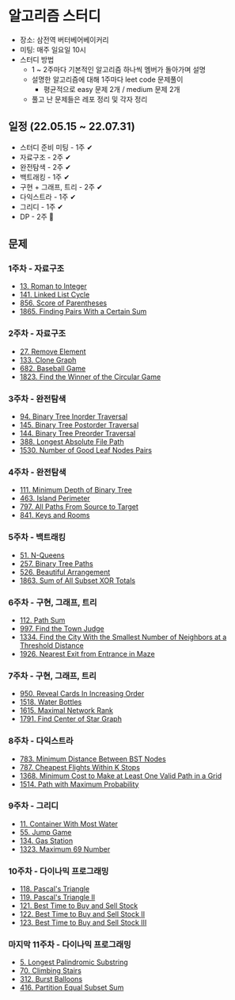# 알고리즘 스터디

* 장소: 삼전역 버터베어베이커리
* 미팅: 매주 일요일 10시
* 스터디 방법
  * 1 ~ 2주마다 기본적인 알고리즘 하나씩 멤버가 돌아가며 설명
  * 설명한 알고리즘에 대해 1주마다 leet code 문제풀이
    * 평균적으로 easy 문제 2개 / medium 문제 2개
  * 풀고 난 문제들은 레포 정리 및 각자 정리


## 일정 (22.05.15 ~ 22.07.31)

* 스터디 준비 미팅 - 1주 ✔
* 자료구조 - 2주 ✔
* 완전탐색 - 2주 ✔
* 백트래킹 - 1주 ✔
* 구현 + 그래프, 트리 - 2주 ✔
* 다익스트라 - 1주 ✔
* 그리디 - 1주 ✔
* DP - 2주 🚀


## 문제
### 1주차 - 자료구조

* [13. Roman to Integer](https://leetcode.com/problems/roman-to-integer/)
* [141. Linked List Cycle](https://leetcode.com/problems/linked-list-cycle/)
* [856. Score of Parentheses](https://leetcode.com/problems/score-of-parentheses/)
* [1865. Finding Pairs With a Certain Sum](https://leetcode.com/problems/finding-pairs-with-a-certain-sum/)


### 2주차 - 자료구조

* [27. Remove Element](https://leetcode.com/problems/remove-element/)
* [133. Clone Graph](https://leetcode.com/problems/clone-graph/)
* [682. Baseball Game](https://leetcode.com/problems/baseball-game/)
* [1823. Find the Winner of the Circular Game](https://leetcode.com/problems/find-the-winner-of-the-circular-game/)

### 3주차 - 완전탐색

* [94. Binary Tree Inorder Traversal](https://leetcode.com/problems/binary-tree-inorder-traversal/)
* [145. Binary Tree Postorder Traversal](https://leetcode.com/problems/binary-tree-postorder-traversal/)
* [144. Binary Tree Preorder Traversal](https://leetcode.com/problems/binary-tree-preorder-traversal/)
* [388. Longest Absolute File Path](https://leetcode.com/problems/longest-absolute-file-path/)
* [1530. Number of Good Leaf Nodes Pairs](https://leetcode.com/problems/number-of-good-leaf-nodes-pairs/)

### 4주차 - 완전탐색

* [111. Minimum Depth of Binary Tree](https://leetcode.com/problems/minimum-depth-of-binary-tree/)
* [463. Island Perimeter](https://leetcode.com/problems/island-perimeter/)
* [797. All Paths From Source to Target](https://leetcode.com/problems/all-paths-from-source-to-target/)
* [841. Keys and Rooms](https://leetcode.com/problems/keys-and-rooms/)

### 5주차 - 백트래킹

* [51. N-Queens](https://leetcode.com/problems/n-queens/)
* [257. Binary Tree Paths](https://leetcode.com/problems/binary-tree-paths/)
* [526. Beautiful Arrangement](https://leetcode.com/problems/beautiful-arrangement/)
* [1863. Sum of All Subset XOR Totals](https://leetcode.com/problems/sum-of-all-subset-xor-totals/)

### 6주차 - 구현, 그래프, 트리

* [112. Path Sum](https://leetcode.com/problems/path-sum/)
* [997. Find the Town Judge](https://leetcode.com/problems/find-the-town-judge/)
* [1334. Find the City With the Smallest Number of Neighbors at a Threshold Distance](https://leetcode.com/problems/find-the-city-with-the-smallest-number-of-neighbors-at-a-threshold-distance/)
* [1926. Nearest Exit from Entrance in Maze](https://leetcode.com/problems/nearest-exit-from-entrance-in-maze/)

### 7주차 - 구현, 그래프, 트리

* [950. Reveal Cards In Increasing Order](https://leetcode.com/problems/reveal-cards-in-increasing-order/)
* [1518. Water Bottles](https://leetcode.com/problems/water-bottles/)
* [1615. Maximal Network Rank](https://leetcode.com/problems/maximal-network-rank/)
* [1791. Find Center of Star Graph](https://leetcode.com/problems/find-center-of-star-graph/)

### 8주차 - 다익스트라

* [783. Minimum Distance Between BST Nodes](https://leetcode.com/problems/minimum-distance-between-bst-nodes/)
* [787. Cheapest Flights Within K Stops](https://leetcode.com/problems/cheapest-flights-within-k-stops/)
* [1368. Minimum Cost to Make at Least One Valid Path in a Grid](https://leetcode.com/problems/minimum-cost-to-make-at-least-one-valid-path-in-a-grid/)
* [1514. Path with Maximum Probability](https://leetcode.com/problems/path-with-maximum-probability/)

### 9주차 - 그리디

* [11. Container With Most Water](https://leetcode.com/problems/container-with-most-water/)
* [55. Jump Game](https://leetcode.com/problems/jump-game/)
* [134. Gas Station](https://leetcode.com/problems/gas-station/)
* [1323. Maximum 69 Number](https://leetcode.com/problems/maximum-69-number/)

### 10주차 - 다이나믹 프로그래밍

* [118. Pascal's Triangle](https://leetcode.com/problems/pascals-triangle/)
* [119. Pascal's Triangle II](https://leetcode.com/problems/pascals-triangle-ii/)
* [121. Best Time to Buy and Sell Stock](https://leetcode.com/problems/best-time-to-buy-and-sell-stock/)
* [122. Best Time to Buy and Sell Stock II](https://leetcode.com/problems/best-time-to-buy-and-sell-stock-ii/)
* [123. Best Time to Buy and Sell Stock III](https://leetcode.com/problems/best-time-to-buy-and-sell-stock-iii/)

### 마지막 11주차 - 다이나믹 프로그래밍

* [5. Longest Palindromic Substring](https://leetcode.com/problems/longest-palindromic-substring/)
* [70. Climbing Stairs](https://leetcode.com/problems/climbing-stairs/)
* [312. Burst Balloons](https://leetcode.com/problems/burst-balloons/)
* [416. Partition Equal Subset Sum](https://leetcode.com/problems/partition-equal-subset-sum/)
